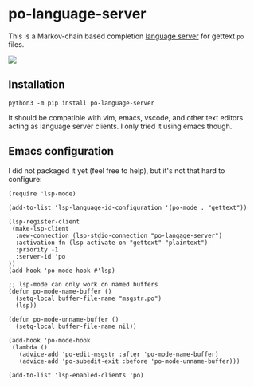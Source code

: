 # po-language-server

This is a Markov-chain based completion [language
server](https://github.com/Microsoft/language-server-protocol/) for
gettext `po` files.

![](https://mdk.fr/po-language-server.gif)


## Installation

`python3 -m pip install po-language-server`

It should be compatible with vim, emacs, vscode, and other text
editors acting as language server clients. I only tried it using emacs
though.


## Emacs configuration

I did not packaged it yet (feel free to help), but it's not that hard
to configure:

```
(require 'lsp-mode)

(add-to-list 'lsp-language-id-configuration '(po-mode . "gettext"))

(lsp-register-client
 (make-lsp-client
  :new-connection (lsp-stdio-connection "po-langage-server")
  :activation-fn (lsp-activate-on "gettext" "plaintext")
  :priority -1
  :server-id 'po
))
(add-hook 'po-mode-hook #'lsp)

;; lsp-mode can only work on named buffers
(defun po-mode-name-buffer ()
  (setq-local buffer-file-name "msgstr.po")
  (lsp))

(defun po-mode-unname-buffer ()
  (setq-local buffer-file-name nil))

(add-hook 'po-mode-hook
 (lambda ()
   (advice-add 'po-edit-msgstr :after 'po-mode-name-buffer)
   (advice-add 'po-subedit-exit :before 'po-mode-unname-buffer)))

(add-to-list 'lsp-enabled-clients 'po)
```
